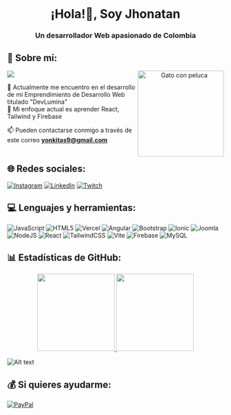 <div align="center">
<h1 align="center">¡Hola!👋, Soy Jhonatan</a></h1>
  <h3 align="center">Un desarrollador Web apasionado de Colombia</h3>
</div>

## 💫 Sobre mi:
<a target="_blank" align="center">
  <img align="right" top="500" height="200" width="200" alt="Gato con peluca" src="https://pbs.twimg.com/profile_images/1246880502558097411/g4t-NO_k_400x400.jpg">
</a>

[![](https://visitcount.itsvg.in/api?id=shinjiomg&icon=1&color=6)](https://visitcount.itsvg.in)


🔭 Actualmente me encuentro en el desarrollo de mi Emprendimiento de Desarrollo Web titulado "DevLumina"<br>
🌱 Mi enfoque actual es aprender React, Tailwind y Firebase<br>

📫 Pueden contactarse conmigo a través de este correo **yonkitas9@gmail.com** <br><br>




## 🌐 Redes sociales:
[![Instagram](https://img.shields.io/badge/Instagram-%23E4405F.svg?logo=Instagram&logoColor=white)](https://instagram.com/shannalotte) [![LinkedIn](https://img.shields.io/badge/LinkedIn-%230077B5.svg?logo=linkedin&logoColor=white)](https://linkedin.com/in/jhonatandavidbecerradonado-frontend) [![Twitch](https://img.shields.io/badge/Twitch-%239146FF.svg?logo=Twitch&logoColor=white)](https://twitch.tv/shannalotte) 

## 💻 Lenguajes y herramientas:
  ![JavaScript](https://img.shields.io/badge/javascript-%23323330.svg?style=for-the-badge&logo=javascript&logoColor=%23F7DF1E) ![HTML5](https://img.shields.io/badge/html5-%23E34F26.svg?style=for-the-badge&logo=html5&logoColor=white) ![Vercel](https://img.shields.io/badge/vercel-%23000000.svg?style=for-the-badge&logo=vercel&logoColor=white) ![Angular](https://img.shields.io/badge/angular-%23DD0031.svg?style=for-the-badge&logo=angular&logoColor=white) ![Bootstrap](https://img.shields.io/badge/bootstrap-%238511FA.svg?style=for-the-badge&logo=bootstrap&logoColor=white) ![Ionic](https://img.shields.io/badge/Ionic-%233880FF.svg?style=for-the-badge&logo=Ionic&logoColor=white) ![Joomla](https://img.shields.io/badge/joomla-%235091CD.svg?style=for-the-badge&logo=joomla&logoColor=white) ![NodeJS](https://img.shields.io/badge/node.js-6DA55F?style=for-the-badge&logo=node.js&logoColor=white) ![React](https://img.shields.io/badge/react-%2320232a.svg?style=for-the-badge&logo=react&logoColor=%2361DAFB) ![TailwindCSS](https://img.shields.io/badge/tailwindcss-%2338B2AC.svg?style=for-the-badge&logo=tailwind-css&logoColor=white) ![Vite](https://img.shields.io/badge/vite-%23646CFF.svg?style=for-the-badge&logo=vite&logoColor=white) ![Firebase](https://img.shields.io/badge/Firebase-039BE5?style=for-the-badge&logo=Firebase&logoColor=white) ![MySQL](https://img.shields.io/badge/mysql-%2300000f.svg?style=for-the-badge&logo=mysql&logoColor=white)

## 📊 Estadísticas de GitHub:
<p align="center">
<a href="https://github.com/shinjiomg">
  <img height="180em" src="https://github-readme-stats-eight-theta.vercel.app/api?username=shinjiomg&show_icons=true&theme=algolia&include_all_commits=true&count_private=true"/>
  <img height="180em" src="https://github-readme-stats-eight-theta.vercel.app/api/top-langs/?username=shinjiomg&layout=compact&langs_count=8&theme=algolia"/>
</a>
</p>

![Alt text](https://spotify-recently-played-readme.vercel.app/api?user=archymen&width=1000)

  ## 💰 Si quieres ayudarme:
  [![PayPal](https://img.shields.io/badge/PayPal-00457C?style=for-the-badge&logo=paypal&logoColor=white)](https://paypal.me/shannalotte) 

